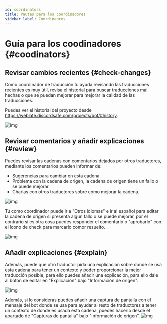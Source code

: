 ```yaml
---
id: coordinators
title: Pautas para los coordinadores
sidebar_label: Coordinaores
---
```

# Guía para los coodinadores {#coodinators}

## Revisar cambios recientes {#check-changes}

Como coordinador de traducción tu ayuda revisando las traducciones recientes es muy útil, revisa el historial para buscar traducciones mal hechas o que se puedan mejorar para mejorar la calidad de las traducciones.

Puedes ver el historial del proyecto desde https://weblate.discordsafe.com/projects/bot/#history.

![img](https://i.imgur.com/xiu5vHn.png)

## Revisar comentarios y añadir explicaciones {#review}

Puedes revisar las cadenas con comentarios dejados por otros traductores, mediante los comentarios pueden informar de:

* Sugerencias para cambiar en esta cadena.
* Problema con la cadena de origen, la cadena de origen tiene un fallo o se puede mejorar.
* Charlas con otros traductores sobre cómo mejorar la cadena.

![img](https://i.imgur.com/rgXrHPD.png)

Tú como coordinador puede ir a "Otros idiomas" e ir al español para editar la cadena de origen si presenta algún fallo o se puede mejorar, por el contrario si es otra cosa puedes responder el comentario o "aprobarlo" con el ícono de check para marcarlo comor resuelto.

![img](https://i.imgur.com/bLFgK6C.png)

## Añadir explicaciones {#explain}

Además, puede que otro traductor pida una explicación sobre donde se usa esta cadena para tener un contexto y poder proporcionar la mejor traducción posible, para ello puedes añadir una explicación, para ello dale al botón de editar en "Explicación" bajo "Información de origen".

![img](https://i.imgur.com/DI8nAug.png)

Además, si lo consideras puedes añadir una captura de pantalla con el mensaje del bot donde se usa para ayudar al resto de traductores a tener un contexto de donde es usada esta cadena, puedes hacerlo desde el apartado de "Capturas de pantalla" bajo "Información de origen".
![mg](https://i.imgur.com/bAcEb31.png)
